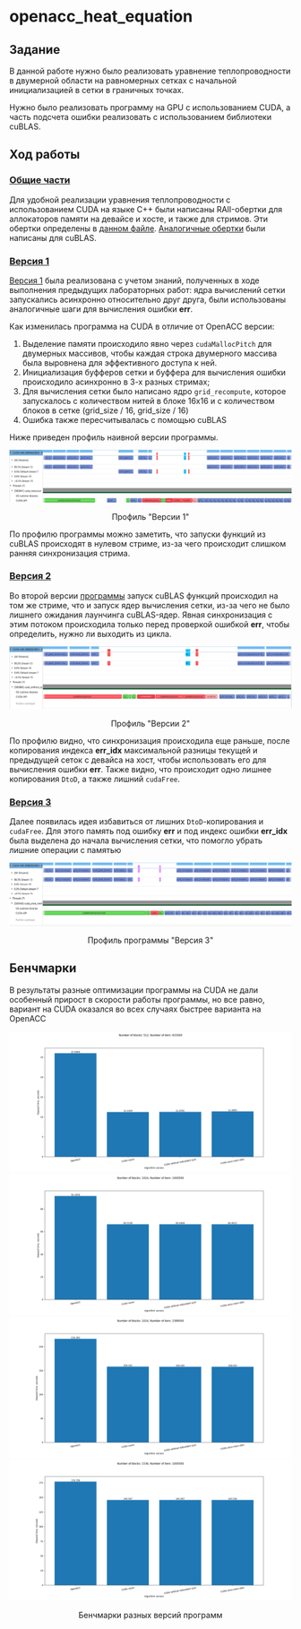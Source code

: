# openacc_heat_equation

## Задание
В данной работе нужно было реализовать уравнение теплопроводности в двумерной области на  равномерных сетках с начальной инициализацией в сетки в граничных точках.

Нужно было реализовать программу на GPU с использованием CUDA, а часть подсчета ошибки реализовать с использованием библиотеки cuBLAS. 

## Ход работы

### <ins>Общие части</ins>

Для удобной реализации уравнения теплопроводности с использованием CUDA на языке C++ были написаны RAII-обертки для аллокаторов памяти на девайсе и хосте, и также для стримов. Эти обертки определены в [данном файле](src/cuda_utils/cuda_utils.cuh). [Аналогичные обертки](src/cuda_utils/cublas_utils.cuh) были написаны для cuBLAS.

### <ins>Версия 1</ins>

[Версия 1](src/heat_equation_solver_cuda_naive.cu) была реализована с учетом знаний, полученных в ходе выполнения предыдущих лабораторных работ: ядра вычислений сетки запускались асинхронно относительно друг друга, были использованы аналогичные шаги для вычисления ошибки **err**.

Как изменилась программа на CUDA в отличие от OpenACC версии:
1. Выделение памяти происходило явно через `cudaMallocPitch` для двумерных массивов, чтобы каждая строка двумерного массива была выровнена для эффективного доступа к ней.
2. Инициализация буфферов сетки и буффера для вычисления ошибки происходило асинхронно в 3-х разных стримах;
3. Для вычисления сетки было написано ядро `grid_recompute`, которое запускалось с количеством нитей в блоке 16x16 и с количеством блоков в сетке (grid_size / 16, grid_size / 16)
4. Ошибка также пересчитывалась с помощью cuBLAS

Ниже приведен профиль наивной версии программы.

![img](img/cuda_naive.png)
<center>Профиль "Версии 1"</center>

По профилю программы можно заметить, что запуски функций из cuBLAS происходят в нулевом стриме, из-за чего происходит слишком ранняя синхронизация стрима.

### <ins>Версия 2</ins>

Во второй версии [программы](src/heat_equation_solver_cuda_without_sync.cu) запуск cuBLAS функций происходил на том же стриме, что и запуск ядер вычисления сетки, из-за чего не было лишнего ожидания лаунчинга cuBLAS-ядер. Явная синхронизация с этим потоком происходила только перед проверкой ошибкой **err**, чтобы определить, нужно ли выходить из цикла. 

![img](img/cuda_without_sync.png)
<center>Профиль "Версии 2"</center>

По профилю видно, что синхронизация происходила еще раньше, после копирования индекса **err_idx** максимальной разницы текущей и предыдущей сеток с девайса на хост, чтобы использовать его для вычисления ошибки **err**. Также видно, что происходит одно лишнее копирования `DtoD`, а также лишний `cudaFree`.

### <ins>Версия 3</ins>

Далее появилась идея избавиться от лишних `DtoD`-копирования и `cudaFree`. Для этого память под ошибку **err** и под индекс ошибки **err_idx** была выделена до начала вычисления сетки, что помогло убрать лишние операции с памятью

![image](img/cuda_once_mem_alloc.png)
<center>Профиль программы "Версия 3"</center>

## Бенчмарки
В результаты разные оптимизации программы на CUDA не дали особенный прирост в скорости работы программы, но все равно, вариант на CUDA оказался во всех случаях быстрее варианта на OpenACC

![image](benchmarks_512_blocks_633000_iters.png)
![image](benchmarks_1024_blocks_1000500_iters.png)
![image](benchmarks_1024_blocks_2389500_iters.png)
![image](benchmarks_1536_blocks_1000500_iters.png)

<center>Бенчмарки разных версий программ</center>
